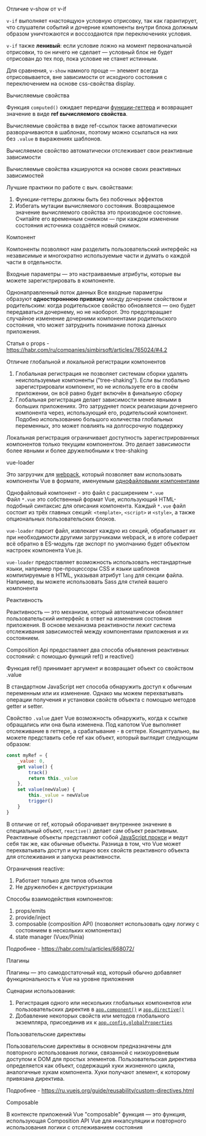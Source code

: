Отличие v-show от v-if

`v-if` выполняет «настоящую» условную отрисовку, так как гарантирует, что слушатели событий и дочерние компоненты внутри блока должным образом уничтожаются и воссоздаются при переключениях условия.

`v-if` также **ленивый**: если условие ложно на момент первоначальной отрисовки, то он ничего не сделает — условный блок не будет отрисован до тех пор, пока условие не станет истинным.

Для сравнения, `v-show` намного проще — элемент всегда отрисовывается, вне зависимости от исходного состояния с переключением на основе css-свойства display.

Вычисляемые свойства

Функция `computed()` ожидает передачи [функции-геттера](https://developer.mozilla.org/en-US/docs/Web/JavaScript/Reference/Functions/get#description) и возвращает значение в виде **ref вычисляемого свойства**.

Вычисляемые свойства в виде ref-ссылок также автоматически разворачиваются в шаблонах, поэтому можно ссылаться на них без `.value` в выражениях шаблонов.

Вычисляемое свойство автоматически отслеживает свои реактивные зависимости

Вычисляемые свойства кэшируются на основе своих реактивных зависимостей

Лучшие практики по работе с выч. свойствами:
1. Функции-геттеры должны быть без побочных эффектов
2. Избегать мутации вычисляемого состояния. Возвращаемое значение вычисляемого свойства это производное состояние. Считайте его временным снимком — при каждом изменении состояния источника создаётся новый снимок.

Компонент

Компоненты позволяют нам разделить пользовательский интерфейс на независимые и многократно используемые части и думать о каждой части в отдельности.

Входные параметры — это настраиваемые атрибуты, которые вы можете зарегистрировать в компоненте.

Однонаправленный поток данных
Все входные параметры образуют **одностороннюю привязку** между дочерним свойством и родительским: когда родительское свойство обновляется — оно будет передаваться дочернему, но не наоборот. Это предотвращает случайное изменение дочерними компонентами родительского состояния, что может затруднить понимание потока данных приложения.

Статья о props - https://habr.com/ru/companies/simbirsoft/articles/765024/#4.2

Отличие глобальной и локальной регистрации компонентов

1. Глобальная регистрация не позволяет системам сборки удалять неиспользуемые компоненты ("tree-shaking"). Если вы глобально зарегистрировали компонент, но не используете его в своём приложении, он всё равно будет включён в финальную сборку
2. Глобальная регистрация делает зависимости менее явными в больших приложениях. Это затрудняет поиск реализации дочернего компонента через, использующий его, родительский компонент. Подобно использованию большого количества глобальных переменных, это может повлиять на долгосрочную поддержку

Локальная регистрация ограничивает доступность зарегистрированных компонентов только текущим компонентом. Это делает зависимости более явными и более дружелюбными к tree-shaking

vue-loader

Это загрузчик для [webpack](https://webpack.js.org/), который позволяет вам использовать компоненты Vue в формате, именуемым [однофайловыми компонентами](https://vue-loader.vuejs.org/ru/spec.html)

Однофайловый компонент - это файл с расширением `*.vue` Файл `*.vue` это собственный формат Vue, использующий HTML-подобный синтаксис для описания компонента. Каждый `*.vue` файл состоит из трёх главных секций: `<template>`, `<script>` и `<style>`, а также опциональных пользовательских блоков.

`vue-loader` парсит файл, извлекает каждую из секций, обрабатывает их при необходимости другими загрузчиками webpack, и в итоге собирает всё обратно в ES-модуль где экспорт по умолчанию будет объектом настроек компонента Vue.js.

`vue-loader` предоставляет возможность использовать нестандартные языки, например пре-процессоры CSS и языки шаблонов компилируемые в HTML, указывая атрибут `lang` для секции файла. Например, вы можете использовать Sass для стилей вашего компонента

Реактивность

Реактивность — это механизм, который автоматически обновляет пользовательский интерфейс в ответ на изменения состояния приложения. В основе механизма реактивности лежит система отслеживания зависимостей между компонентами приложения и их состоянием.

Composition Api предоставляет два способа объявления реактивных состояний: с помощью функций ref() и reactive() 

Функция ref() принимает аргумент и возвращает объект со свойством .value

В стандартном JavaScript нет способа обнаружить доступ к обычным переменным или их изменение. Однако мы можем перехватывать операции получения и установки свойств объекта с помощью методов getter и setter.

Свойство `.value` дает Vue возможность обнаружить, когда к ссылке обращались или она была изменена. Под капотом Vue выполняет отслеживание в геттере, а срабатывание - в сеттере. Концептуально, вы можете представить себе ref как объект, который выглядит следующим образом:

```javascript
const myRef = { 
	_value: 0, 
	get value() { 
		track() 
		return this._value 
	}, 
	set value(newValue) { 
		this._value = newValue 
		trigger() 
	}
}
```

В отличие от ref, который оборачивает внутреннее значение в специальный объект, `reactive()` делает сам объект реактивным. Реактивные объекты представляют собой [JavaScript прокси](https://developer.mozilla.org/en-US/docs/Web/JavaScript/Reference/Global_Objects/Proxy) и ведут себя так же, как обычные объекты. Разница в том, что Vue может перехватывать доступ и мутацию всех свойств реактивного объекта для отслеживания и запуска реактивности.

Ограничения reactive:
1. Работает только для типов объектов
2. Не дружелюбен к деструктуризации

Способы взаимодействия компонентов:
1. props/emits
2. provide/inject
3. composable (composition API) (позволяет использовать одну логику с состоянием в нескольких компонентах)
4. state manager (Vuex/Pinia)

Подробнее - https://habr.com/ru/articles/668072/

Плагины

Плагины — это самодостаточный код, который обычно добавляет функциональность к Vue на уровне приложения

Сценарии использования:
1. Регистрация одного или нескольких глобальных компонентов или пользовательских директив в [`app.component()`](https://ru.vuejs.org/api/application.html#app-component) и [`app.directive()`](https://ru.vuejs.org/api/application.html#app-directive)
2. Добавление некоторых свойств или методов глобального экземпляра, присоединив их к [`app.config.globalProperties`](https://ru.vuejs.org/api/application.html#app-config-globalproperties)

Пользовательские директивы

Пользовательские директивы в основном предназначены для повторного использования логики, связанной с низкоуровневым доступом к DOM для простых элементов.
Пользовательская директива определяется как объект, содержащий хуки жизненного цикла, аналогичные хукам компонента. Хуки получают элемент, к которому привязана директива.

Подробнее - https://ru.vuejs.org/guide/reusability/custom-directives.html

Composable

В контексте приложений Vue "composable" функция — это функция, использующая Composition API Vue для инкапсуляции и повторного использования логики с отслеживанием состояния
